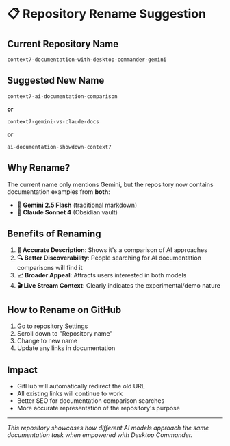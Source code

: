 # 📋 Repository Rename Suggestion

## Current Repository Name
`context7-documentation-with-desktop-commander-gemini`

## Suggested New Name
`context7-ai-documentation-comparison` 

**or**

`context7-gemini-vs-claude-docs`

**or**

`ai-documentation-showdown-context7`

## Why Rename?

The current name only mentions Gemini, but the repository now contains documentation examples from **both**:
- 🔸 **Gemini 2.5 Flash** (traditional markdown)
- 🔸 **Claude Sonnet 4** (Obsidian vault)

## Benefits of Renaming

1. **🎯 Accurate Description**: Shows it's a comparison of AI approaches
2. **🔍 Better Discoverability**: People searching for AI documentation comparisons will find it
3. **📈 Broader Appeal**: Attracts users interested in both models
4. **🎬 Live Stream Context**: Clearly indicates the experimental/demo nature

## How to Rename on GitHub

1. Go to repository Settings
2. Scroll down to "Repository name" 
3. Change to new name
4. Update any links in documentation

## Impact

- GitHub will automatically redirect the old URL
- All existing links will continue to work
- Better SEO for documentation comparison searches
- More accurate representation of the repository's purpose

---

*This repository showcases how different AI models approach the same documentation task when empowered with Desktop Commander.*